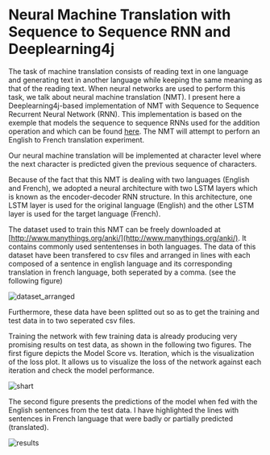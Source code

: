 # Neural Machine Translation with Sequence to Sequence RNN and Deeplearning4j

The task of machine translation consists of reading text in one language and generating text in another language while keeping the same meaning as that of the reading text. 
When neural networks are used to perform this task, we talk about neural machine translation (NMT). I present here a Deeplearning4j-based implementation of NMT with Sequence to Sequence Recurrent Neural Network (RNN). 
This implementation is based on the exemple that models the sequence to sequence RNNs used for the addition operation and which can be found [here](https://github.com/eclipse/deeplearning4j-examples/tree/master/dl4j-examples/src/main/java/org/deeplearning4j/examples/recurrent/seq2seq).
The NMT will attempt to perforn an English to French translation experiment.

Our neural machine translation will be implemented at character level where the next character is predicted given the previous sequence of characters.

Because of the fact that this NMT is dealing with two languages (English and French), we adopted a neural architecture with two LSTM layers which  is known as the encoder-decoder RNN structure. In this architecture, one LSTM layer is used for the  original language (English) and the other LSTM layer is used for the target language (French).

The dataset used to train this NMT can be freely downloaded at [http://www.manythings.org/anki/](http://www.manythings.org/anki/). 
It contains commonly used sententenses in both languages. The data of this dataset have been transfered to csv files and arranged in 
lines with each composed of a sentence in english language and its corresponding translation in french language, both seperated by a comma. (see the following figure)

![dataset_arranged](https://user-images.githubusercontent.com/1300982/76970927-d7e7ed80-692c-11ea-8345-ba5630490e83.png)

Furthermore, these data have been splitted out so as to get the training and test data in to two seperated csv files.

Training the network with few training data is already producing very promising results on test data, as shown in the following two figures. The first figure depicts the Model Score vs. Iteration, which is the visualization of the loss plot. It allows us to visualize the loss of the network against each iteration and check the model performance.

![shart](https://user-images.githubusercontent.com/1300982/78967582-ca242300-7afa-11ea-8b5c-678db76f8d01.png)

The second figure presents the predictions of the model when fed with the English sentences from the test data. I have highlighted the lines with sentences in French language that were badly or partially predicted (translated).

![results](https://user-images.githubusercontent.com/1300982/79002776-14cc8c00-7b49-11ea-895e-a04e2b06c10f.png)


